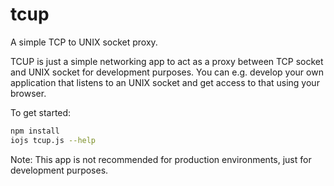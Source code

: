 # tcup
A simple TCP to UNIX socket proxy.


TCUP is just a simple networking app to act as a proxy between TCP socket and UNIX socket for
development purposes. You can e.g. develop your own application that listens to an UNIX socket
and get access to that using your browser.

To get started:
```bash
npm install
iojs tcup.js --help
```

Note: This app is not recommended for production environments, just for development purposes.
